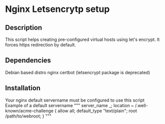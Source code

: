 # Nginx Letsencrytp setup

## Description

This script helps creating pre-configured virtual hosts using let's encrypt.
It forces https redirection by default.

## Dependencies
 Debian based distro
 nginx
 certbot (letsencrypt package is deprecated)

## Installation

Your nginx default servername must be configured to use this script
Example of a default servername
"""
     server_name _;
     location ~ /\.well-known/acme-challenge {
        allow all;
        default_type "text/plain";
        root /path/to/webroot;
     }
"""